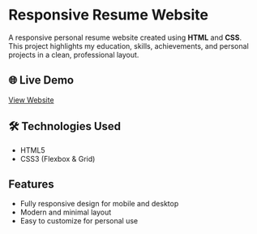 # Responsive Resume Website

A responsive personal resume website created using **HTML** and **CSS**.  
This project highlights my education, skills, achievements, and personal projects in a clean, professional layout.

## 🌐 Live Demo
[View Website](https://faryal-resume-clone.netlify.app/)

## 🛠️ Technologies Used
- HTML5  
- CSS3 (Flexbox & Grid)

##  Features
- Fully responsive design for mobile and desktop  
- Modern and minimal layout  
- Easy to customize for personal use

